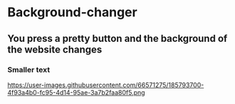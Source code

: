 # Background-changer
## You press a pretty button and the background of the website changes
### Smaller text
https://user-images.githubusercontent.com/66571275/185793700-4f93a4b0-fc95-4d14-95ae-3a7b2faa80f5.png
